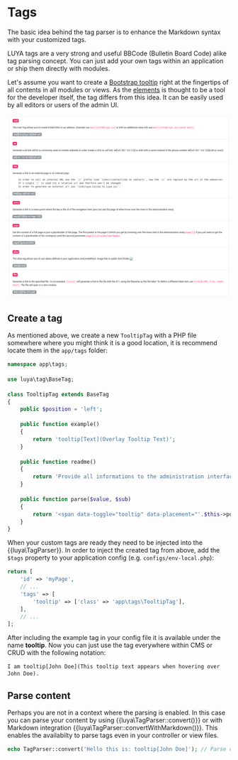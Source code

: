 # Tags

The basic idea behind the tag parser is to enhance the Markdown syntax with your customized tags.

LUYA tags are a very strong and useful BBCode (Bulletin Board Code) alike tag parsing concept. You can just add your own tags within an application or ship them directly with modules.

Let's assume you want to create a [Bootstrap tooltip](http://getbootstrap.com/javascript/#tooltips) right at the fingertips of all contents in all modules or views. 
As the [elements](concept-elements.md) is thought to be a tool for the developer itself, the tag differs from this idea. It can be easily used by all editors or users of the admin UI.

![LUYA Tags](https://raw.githubusercontent.com/luyadev/luya/master/docs/guide/img/tags.png "LUYA Tags")

## Create a tag

As mentioned above, we create a new `TooltipTag` with a PHP file somewhere where you might think it is a good location, it is recommend locate them in the `app/tags` folder:

```php
namespace app\tags;

use luya\tag\BaseTag;

class TooltipTag extends BaseTag
{
    public $position = 'left';
    
    public function example()
    {
        return 'tooltip[Text](Overlay Tooltip Text)'; 
    }
    
    public function readme()
    {
        return 'Provide all informations to the administration interface, as tags are listed under help section and are visible to all administration users.';
    }
    
    public function parse($value, $sub)
    {
        return '<span data-toggle="tooltip" data-placement="'.$this->position.'" title="'.$sub.'">'.$value.'</span><script>$(document).ready(function(){ $(\'[data-toggle="tooltip"]\').tooltip(); });</script>';
    }
}
```

When your custom tags are ready they need to be injected into the {{luya\TagParser}}. 
In order to inject the created tag from above, add the `$tags` property to your application config (e.g. `configs/env-local.php`):

```php
return [
    'id' => 'myPage',
    // ...
    'tags' => [
        'tooltip' => ['class' => 'app\tags\TooltipTag'],
    ],
    // ...
];
```

After including the example tag in your config file it is available under the name **tooltip**. 
Now you can just use the tag everywhere within CMS or CRUD with the following notation:

```
I am tooltip[John Doe](This tooltip text appears when hovering over John Doe).
```

## Parse content

Perhaps you are not in a context where the parsing is enabled. In this case you can parse your content by using {{luya\TagParser::convert()}} or with Markdown integration {{luya\TagParser::convertWithMarkdown()}}. This enables the availabilty to parse tags even in your controller or view files.

```php
echo TagParser::convert('Hello this is: tooltip[John Doe]'); // Parse content with tags
```
